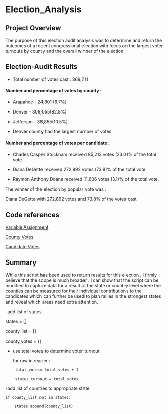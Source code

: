 # Election_Analysis

## Project Overview
The purpose of this election audit analysis was to determine and return the outcomes of a recent congressional election with focus on the largest voter turnouts by county and the overall winner of the election.

## Election-Audit Results

* Total number of votes cast : 369,711

#### Number and percentage of votes by county :

* Arapahoe - 24,801 (6.7%)

* Denver - 306,055(82.8%)

* Jefferson - 38,855(10.5%)

* Denver county had the largest number of votes

#### Number and percentage of votes per candidate :

* Charles Casper Stockham received 85,213 votes (23.0)% of the total vote.

* Diana DeGette received 272,892 votes (73.8)% of the total vote.

* Raymon Anthony Doane received 11,606 votes (3.1)% of the total vote.

The winner of the election by popular vote was :

  Diana DeGette  with 272,892 votes and 73.8% of the votes cast


## Code references

[Variable Assignment](https://github.com/Jusharry/Election_Analysis/blob/61b2dc3130a41ec22b8119718795099c336fecb0/Resources/%20variable_assignment.png)

[County Votes](https://github.com/Jusharry/Election_Analysis/blob/61b2dc3130a41ec22b8119718795099c336fecb0/Resources/county_votes%20screenshot.png)

[Candidate Votes](https://github.com/Jusharry/Election_Analysis/blob/8bd6b7165eca177a727e340308984ba4c323bb86/Resources/winning_candidate.png)



## Summary 
While this script has been used to return results for this election , I firmly believe that the scope is much broader . I can show that the script can be modified to capture data for a result at the state or country level where the counties can be measured for their  individual contributions to the candidates which can further be used to plan rallies in the strongest states and reveal which areas need extra attention.

-add list of states

states = []

county_list = []

county_votes = {}

 - use total votes to determine voter turnout 

    for row  in reader :

        total_votes= total_votes + 1 

        states_turnout = total_votes

-add list of counties to appropriate state

    if county_list not in states:

        states.append(county_list)




    
